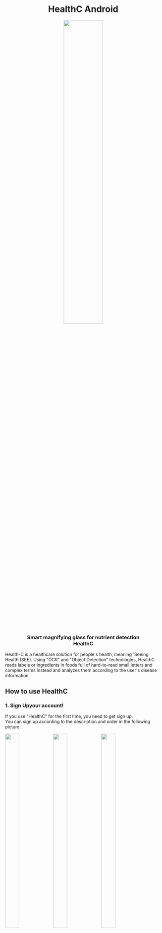 <h1 align="center">HealthC Android</h1>
<p align="center">
	    <img src="./image/icon.png"/ width="50%">
</p>	   

<p align="center">
	<h3 align="center">
		 Smart magnifying glass for nutrient detection <br>HealthC
	</h3>	
</p>

Health-C is a healthcare solution for people's health, meaning 'Seeing Health (SEE).
Using "OCR" and "Object Detection" technologies, HealthC reads labels or ingredients in foods full of hard-to-read small letters and complex terms instead and analyzes them according to the user's disease information.


## How to use HealthC

### 1. Sign Upyour account!
If you use "HealthC" for the first time, you need to get sign up. <br>
You can sign up according to the description and order in the following picture:


<p>
<img src="https://user-images.githubusercontent.com/90708425/229324413-74240f15-35d4-42d7-98fc-b2fedbface01.png" width="30%" height="40%">
<img src="https://user-images.githubusercontent.com/90708425/229324463-e78bce02-db97-4010-9ef8-4f25bc38afb6.png" width="30%" height="40%">
<img src="https://user-images.githubusercontent.com/90708425/229324492-4585c0ed-f048-4ae4-9c42-8edc8d304c1c.png" width="30%" height="40%">
</p>

<p>
<img src="https://user-images.githubusercontent.com/90708425/229324663-aba000c4-8ec2-4428-a52d-4ea0ccf81c35.png" width="30%" height="40%">
<img src="https://user-images.githubusercontent.com/90708425/229324594-84684427-6756-45b2-87ed-3267acba2943.png" width="30%" height="40%">
</p>


### 2. Take a Photo with HealthC!
<p align="center">
<img src="https://user-images.githubusercontent.com/90708425/229352598-499482f6-10fd-4270-beba-a1c411f1efae.png" width="30%" height="40%">
</p>

If you finish Sign In/Up your account, you can use Healthc's food scanner
Details of the functional contents are as follows :

1. User Profile : You can check or modify the information about you.
2. Choose HealthC Camera mode : You can change your camera mode as OCR(Korean, English) or Object Detection
3. Searching for Nutritional/Allergic components : Searching for Korean or Foregin Nutritional Ingredients of Processed Food or allergy-causing food
4. Change camera resolution
5. Current Camera Mode
6. Open device's gallery
7. Photo button
8. Change front/rear camera

### 3. Menu Detail Description
1. User Profile
<p>
<img src="https://user-images.githubusercontent.com/90708425/229353091-67049de4-44aa-4e79-a2ee-dd2336e5e368.png" width="30%" height="40%">
<img src="https://user-images.githubusercontent.com/90708425/229353677-5ffeda41-21a8-4b9f-8660-623aa9817185.png" width="30%" height="40%">
</p>


2. Choose HealthC Camera mode
<p>
<img src="https://user-images.githubusercontent.com/90708425/229353300-08b9d17b-5363-45b1-947b-82698374d607.png" width="30%" height="40%">
</p>


3. Searching for Nutritional/Allergic components
<p>
<img src="https://user-images.githubusercontent.com/90708425/229353820-0abfa5df-b6bd-4117-b92d-cfa9b6b6e6e3.png" width="30%" height="40%">
</p>


## Android Tech Stack</h2>

- Minumum SDK 23
- Kotlin
    - Coroutines & Flow 
- Dagger-Hilt
- CameraX
- Android Jetpack
    - LiveData & ViewModel
    - Navigation Component
    - DataBinding & ViewBinding
- Firebase
    - Firebase Analytics
    - Firebase Auth, FireStore
- Local 
    - Room
    - Gson
- Remote
    - Retrofit
    - Moshi
    - OkHttp3
- Glide
- Material Components
- ML Kit
- Timber

<h2>Project Proposal</h2>
https://treejin99.notion.site/5ce7db7993854eb0905c0623e723dcf5

<h2>Project Presentation</h2>
https://www.miricanvas.com/v/11rxz6u
